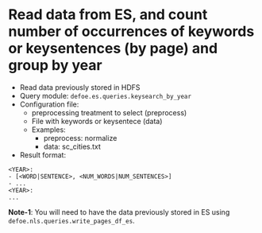 # Read data from ES, and count number of occurrences of keywords or keysentences (by page) and group by year

* Read data previously stored in HDFS  
* Query module: `defoe.es.queries.keysearch_by_year`
* Configuration file:
  - preprocessing treatment to select (preprocess)
  - File with keywords or keysentece (data)
  - Examples:
     - preprocess: normalize
     - data: sc_cities.txt
* Result format:

```
<YEAR>:
- [<WORD|SENTENCE>, <NUM_WORDS|NUM_SENTENCES>]
- ...
<YEAR>:
...
```


**Note-1**: You will need to have the data previously stored in ES using `defoe.nls.queries.write_pages_df_es`.

